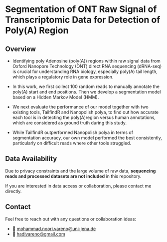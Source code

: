 
# Segmentation of ONT Raw Signal of Transcriptomic Data for Detection of Poly(A) Region  

## Overview 

- Identifying poly Adenosine (poly(A)) regions within raw signal data from Oxford Nanopore Technology (ONT) direct RNA sequencing (dRNA-seq) is crucial for
  understanding RNA biology, especially poly(A) tail length, which plays a regulatory role in gene expression. 

- In this work, we first collect 100 random reads to manually annotate the poly(A) start and end positions. Then we develop a segmentation model based on a Hidden Markov Model (HMM). 

- We next evaluate the performance of our model together with two existing tools, TailfindR and Nanopolish polya, to find out how accurate each tool is in detecting the poly(A)region versus human annotations, which are considered as ground truth during this study.

- While TailfindR outperformed Nanopolish polya in terms of segmentation accuracy, our own model performed the best consistently, particularly on difficult reads where other tools struggled.


## Data Availability

Due to privacy constraints and the large volume of raw data, **sequencing reads and processed datasets are not included** in this repository.

If you are interested in data access or collaboration, please contact me directly.


## Contact

Feel free to reach out with any questions or collaboration ideas:

- 📧 mohammad.noori.vareno@uni-jena.de  
- 📧 hadivareno@gmail.com
